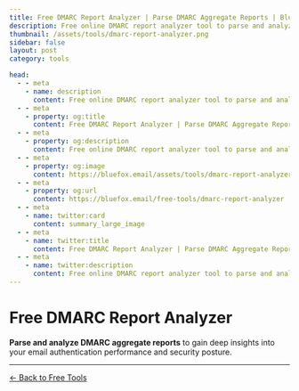 ```yaml
---
title: Free DMARC Report Analyzer | Parse DMARC Aggregate Reports | BlueFox Email
description: Free online DMARC report analyzer tool to parse and analyze DMARC aggregate reports, identify authentication failures, and improve email security posture.
thumbnail: /assets/tools/dmarc-report-analyzer.png
sidebar: false
layout: post
category: tools

head:
  - - meta
    - name: description
      content: Free online DMARC report analyzer tool to parse and analyze DMARC aggregate reports, identify authentication failures, and improve email security posture.
  - - meta
    - property: og:title
      content: Free DMARC Report Analyzer | Parse DMARC Aggregate Reports | BlueFox Email
  - - meta
    - property: og:description
      content: Free online DMARC report analyzer tool to parse and analyze DMARC aggregate reports, identify authentication failures, and improve email security posture.
  - - meta
    - property: og:image
      content: https://bluefox.email/assets/tools/dmarc-report-analyzer.png
  - - meta
    - property: og:url
      content: https://bluefox.email/free-tools/dmarc-report-analyzer
  - - meta
    - name: twitter:card
      content: summary_large_image
  - - meta
    - name: twitter:title
      content: Free DMARC Report Analyzer | Parse DMARC Aggregate Reports | BlueFox Email
  - - meta
    - name: twitter:description
      content: Free online DMARC report analyzer tool to parse and analyze DMARC aggregate reports, identify authentication failures, and improve email security posture.
---
```


# Free DMARC Report Analyzer

**Parse and analyze DMARC aggregate reports** to gain deep insights into your email authentication performance and security posture.

<DmarcReportAnalyzer />

---

[← Back to Free Tools](/free-tools/)
